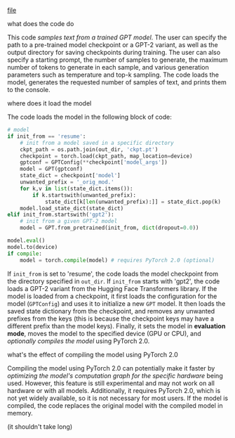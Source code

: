 [file](/sample.py)

what does the code do

This code *samples text from a trained GPT model*. The user can specify the path to a pre-trained model checkpoint or a GPT-2 variant, as well as the output directory for saving checkpoints during training. The user can also specify a starting prompt, the number of samples to generate, the maximum number of tokens to generate in each sample, and various generation parameters such as temperature and top-k sampling. The code loads the model, generates the requested number of samples of text, and prints them to the console.

where does it load the model

The code loads the model in the following block of code:

``` python
# model
if init_from == 'resume':
    # init from a model saved in a specific directory
    ckpt_path = os.path.join(out_dir, 'ckpt.pt')
    checkpoint = torch.load(ckpt_path, map_location=device)
    gptconf = GPTConfig(**checkpoint['model_args'])
    model = GPT(gptconf)
    state_dict = checkpoint['model']
    unwanted_prefix = '_orig_mod.'
    for k,v in list(state_dict.items()):
        if k.startswith(unwanted_prefix):
            state_dict[k[len(unwanted_prefix):]] = state_dict.pop(k)
    model.load_state_dict(state_dict)
elif init_from.startswith('gpt2'):
    # init from a given GPT-2 model
    model = GPT.from_pretrained(init_from, dict(dropout=0.0))

model.eval()
model.to(device)
if compile:
    model = torch.compile(model) # requires PyTorch 2.0 (optional)
```

If `init_from` is set to 'resume', the code loads the model checkpoint from the directory specified in `out_dir`. If `init_from` starts with 'gpt2', the code loads a GPT-2 variant from the Hugging Face Transformers library. If the model is loaded from a checkpoint, it first loads the configuration for the model (`GPTConfig`) and uses it to initialize a new `GPT` model. It then loads the saved state dictionary from the checkpoint, and removes any unwanted prefixes from the keys (this is because the checkpoint keys may have a different prefix than the model keys). Finally, it sets the model in **evaluation mode**, moves the model to the specified device (GPU or CPU), and *optionally compiles the model* using PyTorch 2.0.

what's the effect of compiling the model using PyTorch 2.0

Compiling the model using PyTorch 2.0 can potentially make it faster by *optimizing the model's computation graph for the specific hardware* being used. However, this feature is still experimental and may not work on all hardware or with all models. Additionally, it requires PyTorch 2.0, which is not yet widely available, so it is not necessary for most users. If the model is compiled, the code replaces the original model with the compiled model in memory.

(it shouldn't take long)